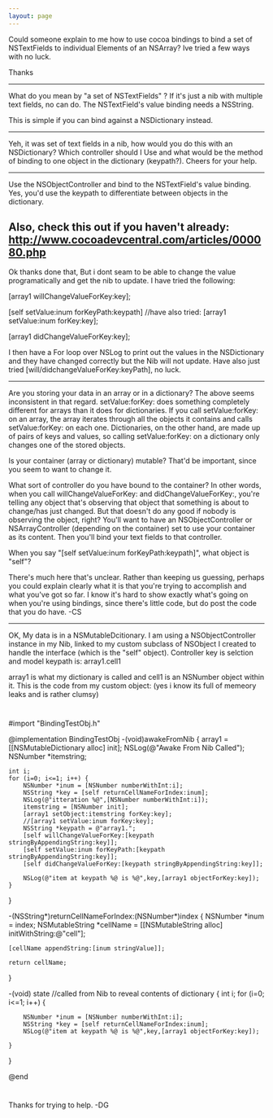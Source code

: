 ```yaml
---
layout: page
---
```




Could someone explain to me how to use cocoa bindings to bind a set of NSTextFields to individual Elements of an NSArray? 
Ive tried a few ways with no luck.

Thanks

----

What do you mean by "a set of NSTextFields" ?  If it's just a nib with multiple text fields, no can do.  The NSTextField's value binding needs a NSString.

This is simple if you can bind against a NSDictionary instead.


----

Yeh, it was set of text fields in a nib, how would you do this with an NSDictionary? Which controller should I Use and what would be the method of binding to one object in the dictionary (keypath?).
Cheers for your help. 


----

Use the NSObjectController and bind to the NSTextField's value binding.  Yes, you'd use the keypath to differentiate between objects in the dictionary.

Also, check this out if you haven't already:
http://www.cocoadevcentral.com/articles/000080.php
----

Ok thanks done that, But i dont seam to be able to change the value programatically and get the nib to update.
I have tried the following:

[array1 willChangeValueForKey:key];

[self setValue:inum forKeyPath:keypath] //have also tried: [array1 setValue:inum forKey:key];

[array1 didChangeValueForKey:key];

I then have a For loop over NSLog to print out the values in the NSDictionary and they have changed correctly but the Nib will not update.
Have also just tried [will/didchangeValueForKey:keyPath], no luck.

----
Are you storing your data in an array or in a dictionary? The above seems inconsistent in that regard. setValue:forKey: does something completely different for arrays than it does for dictionaries. If you call setValue:forKey: on an array, the array iterates through all the objects it contains and calls setValue:forKey: on each one. Dictionaries, on the other hand, are made up of pairs of keys and values, so calling setValue:forKey: on a dictionary only changes one of the stored objects.

Is your container (array or dictionary) mutable? That'd be important, since you seem to want to change it.

What sort of controller do you have bound to the container? In other words, when you call willChangeValueForKey: and didChangeValueForKey:, you're telling any object that's observing that object that something is about to change/has just changed. But that doesn't do any good if nobody is observing the object, right? You'll want to have an NSObjectController or NSArrayController (depending on the container) set to use your container as its content. Then you'll bind your text fields to that controller.

When you say "[self setValue:inum forKeyPath:keypath]", what object is "self"?

There's much here that's unclear. Rather than keeping us guessing, perhaps you could explain clearly what it is that you're trying to accomplish and what you've got so far. I know it's hard to show exactly what's going on when you're using bindings, since there's little code, but do post the code that you do have. -CS

----

OK,
My data is in a NSMutableDcitionary.
I am using a NSObjectController instance in my Nib, linked to my custom subclass of NSObject I created to handle the interface (which is the "self" object). Controller key is selction and model keypath is: array1.cell1

array1 is what my dictionary is called and cell1 is an NSNumber object within it. 
This is the code from my custom object: (yes i know its full of memeory leaks and is rather clumsy)
#       

#import "BindingTestObj.h"

@implementation BindingTestObj
-(void)awakeFromNib
{
	array1 = [[NSMutableDictionary alloc] init];
	NSLog(@"Awake From Nib Called");
	NSNumber *itemstring;
	
	int i;
	for (i=0; i<=1; i++) {
		NSNumber *inum = [NSNumber numberWithInt:i];
		NSString *key = [self returnCellNameForIndex:inum];
		NSLog(@"itteration %@",[NSNumber numberWithInt:i]);
		itemstring = [NSNumber init];
		[array1 setObject:itemstring forKey:key];
		//[array1 setValue:inum forKey:key];
		NSString *keypath = @"array1.";
		[self willChangeValueForKey:[keypath stringByAppendingString:key]];
		[self setValue:inum forKeyPath:[keypath stringByAppendingString:key]];
		[self didChangeValueForKey:[keypath stringByAppendingString:key]];
		
		NSLog(@"item at keypath %@ is %@",key,[array1 objectForKey:key]);
	}
}

-(NSString*)returnCellNameForIndex:(NSNumber*)index
{
	NSNumber *inum = index;
	NSMutableString *cellName = [[NSMutableString alloc] initWithString:@"cell"];

	[cellName appendString:[inum stringValue]];
	
	return cellName;
}

-(void) state //called from Nib to reveal contents of dictionary
{
	int i;
	for (i=0; i<=1; i++) {
		
		NSNumber *inum = [NSNumber numberWithInt:i];
		NSString *key = [self returnCellNameForIndex:inum];
		NSLog(@"item at keypath %@ is %@",key,[array1 objectForKey:key]);
		
	}
	 
}
	
@end
# 

Thanks for trying to help. -DG
